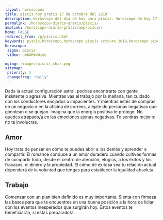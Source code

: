 ```yaml
---
layout: horoscopos
title: piscis hoy gratis 17 de octubre del 2019 
description: Horóscopo del dia de hoy para piscis. Horoscopo de hoy 17 de octubre del 2019. Las predicciones de amor, trabajo, vida personal gratis.
permalink: /horoscopo-diario-gratis/piscis/
amplink: /horoscopo-diario-gratis/amp/piscis/
home: FALSE
redirect_from: /p/piscis.html
keywords: piscis,horoscopo,horoscopo piscis octubre 2019,horoscopo piscis hoy,tarot piscis octubre 2019,horoscopo piscis,tarot piscis hoy,horoscopo de hoy,horoscopo diario,tarot del amor,horoscopo de hoy piscis,horoscopo diario del tarot, Horoscopo de hoy piscis 17 de octubre del 2019,horóscopo del día,signos zodiacales 2019, el horoscopo de hoy
horoscopo:
 signo: piscis
 video: um6AMVwWieU

ogimg: /images/piscis_char.png
sitemap:
 priority: 1
 changefreq: 'daily'
---
```



Dada la actual configuración astral, podrías encontrarte con gente insistente o agresiva. Mientras vas al trabajo por la mañana, ten cuidado con los conductores enojados o impacientes. Y mientras estés de compras en un negocio o en la oficina de correos, aléjate de personas negativas que gimotean o se quejan.  Imagina que la energía positiva te protege. No quedes atrapado/a en las emociones ajenas negativas. Te sentirás mejor si no te involucras.

## Amor

Hoy trata de pensar en cómo te puedes abrir a los demás y aprender a compartir. El romance conduce a un amor duradero cuando cultivas formas de compartir todo, desde el centro de atención, elogios, a los éxitos y los fracasos, el dinero y la propiedad. El cómo de exitosa sea tu relación actual dependerá de la voluntad que tengas para establecer la igualdad absoluta.

## Trabajo

Comenzar con un plan bien definido es muy importante. Sienta con firmeza las bases para que te encuentres en una buena posición a la hora de lidiar con los eventos inesperados que surgirán hoy. Estos eventos te beneficiarán, si estás preparado/a.
